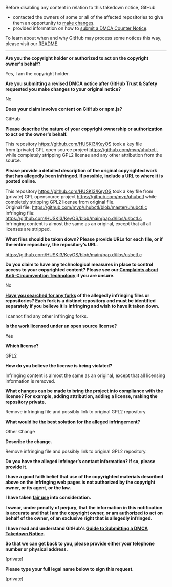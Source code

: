 Before disabling any content in relation to this takedown notice, GitHub
- contacted the owners of some or all of the affected repositories to give them an opportunity to [make changes](https://docs.github.com/en/github/site-policy/dmca-takedown-policy#a-how-does-this-actually-work).
- provided information on how to [submit a DMCA Counter Notice](https://docs.github.com/en/articles/guide-to-submitting-a-dmca-counter-notice).

To learn about when and why GitHub may process some notices this way, please visit our [README](https://github.com/github/dmca/blob/master/README.md#anatomy-of-a-takedown-notice).

---

**Are you the copyright holder or authorized to act on the copyright owner's behalf?**

Yes, I am the copyright holder.

**Are you submitting a revised DMCA notice after GitHub Trust & Safety requested you make changes to your original notice?**

No

**Does your claim involve content on GitHub or npm.js?**

GitHub

**Please describe the nature of your copyright ownership or authorization to act on the owner's behalf.**

This repository https://github.com/HUSKI3/KeyOS took a key file  
from [private] GPL open source project https://github.com/mvp/uhubctl,  
while completely stripping GPL2 license and any other attribution from the source.

**Please provide a detailed description of the original copyrighted work that has allegedly been infringed. If possible, include a URL to where it is posted online.**

This repository https://github.com/HUSKI3/KeyOS took a key file from [private] GPL opensource project https://github.com/mvp/uhubctl
while completely stripping GPL2 license from original file.  
Original file: https://github.com/mvp/uhubctl/blob/master/uhubctl.c  
Infringing file: https://github.com/HUSKI3/KeyOS/blob/main/pap.d/libs/usbctl.c  
Infringing content is almost the same as an original, except that all all licenses are stripped.

**What files should be taken down? Please provide URLs for each file, or if the entire repository, the repository’s URL.**

https://github.com/HUSKI3/KeyOS/blob/main/pap.d/libs/usbctl.c

**Do you claim to have any technological measures in place to control access to your copyrighted content? Please see our <a href="https://docs.github.com/articles/guide-to-submitting-a-dmca-takedown-notice#complaints-about-anti-circumvention-technology">Complaints about Anti-Circumvention Technology</a> if you are unsure.**

No

**<a href="https://docs.github.com/articles/dmca-takedown-policy#b-what-about-forks-or-whats-a-fork">Have you searched for any forks</a> of the allegedly infringing files or repositories? Each fork is a distinct repository and must be identified separately if you believe it is infringing and wish to have it taken down.**

I cannot find any other infringing forks.

**Is the work licensed under an open source license?**

Yes

**Which license?**

GPL2

**How do you believe the license is being violated?**

Infringing content is almost the same as an original, except that all licensing information is removed.

**What changes can be made to bring the project into compliance with the license? For example, adding attribution, adding a license, making the repository private.**

Remove infringing file and possibly link to original GPL2 repository

**What would be the best solution for the alleged infringement?**

Other Change

**Describe the change.**

Remove infringing file and possibly link to original GPL2 repository.

**Do you have the alleged infringer’s contact information? If so, please provide it.**

**I have a good faith belief that use of the copyrighted materials described above on the infringing web pages is not authorized by the copyright owner, or its agent, or the law.**

**I have taken <a href="https://www.lumendatabase.org/topics/22">fair use</a> into consideration.**

**I swear, under penalty of perjury, that the information in this notification is accurate and that I am the copyright owner, or am authorized to act on behalf of the owner, of an exclusive right that is allegedly infringed.**

**I have read and understand GitHub's <a href="https://docs.github.com/articles/guide-to-submitting-a-dmca-takedown-notice/">Guide to Submitting a DMCA Takedown Notice</a>.**

**So that we can get back to you, please provide either your telephone number or physical address.**

[private]

**Please type your full legal name below to sign this request.**

[private]
